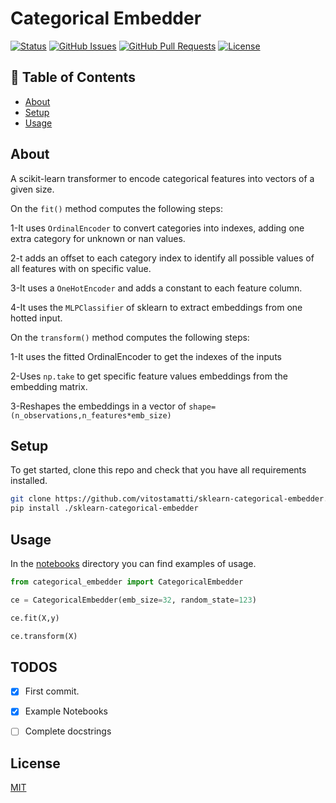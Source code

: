 # Categorical Embedder

[![Status](https://img.shields.io/badge/status-active-success.svg)]()
[![GitHub Issues](https://img.shields.io/github/issues/vitostamatti/sklearn-categorical-embedder.svg)](https://github.com/vitostamatti/sklearn-categorical-embedder/issues)
[![GitHub Pull Requests](https://img.shields.io/github/issues-pr/vitostamatti/sklearn-categorical-embedder.svg)](https://github.com/vitostamatti/sklearn-categorical-embedder/pulls)
[![License](https://img.shields.io/badge/license-MIT-blue.svg)](/LICENSE)



## 📝 Table of Contents

- [About](#about)
- [Setup](#setup)
- [Usage](#usage)


## About <a name = "about"></a>

A scikit-learn transformer to encode categorical features into vectors of a given size.


On the ``fit()`` method computes the following steps:

1-It uses ``OrdinalEncoder`` to convert categories into indexes, adding one
extra category for unknown or nan values.

2-t adds an offset to each category index to identify all possible
values of all features with on specific value.

3-It uses a ``OneHotEncoder`` and adds a constant to each feature column.

4-It uses the ``MLPClassifier`` of sklearn to extract embeddings from
one hotted input.

On the ``transform()`` method computes the following steps:

1-It uses the fitted OrdinalEncoder to get the indexes of the inputs

2-Uses ``np.take`` to get specific feature values embeddings from the embedding matrix.

3-Reshapes the embeddings in a vector of ``shape=(n_observations,n_features*emb_size)``

## Setup <a name = "setup"></a>

To get started, clone this repo and check that you have all requirements installed.

```bash
git clone https://github.com/vitostamatti/sklearn-categorical-embedder.git
pip install ./sklearn-categorical-embedder
``` 

## Usage <a name = "usage"></a>

In the [notebooks](/notebooks/) directory you can find examples of usage.

```python
from categorical_embedder import CategoricalEmbedder

ce = CategoricalEmbedder(emb_size=32, random_state=123)

ce.fit(X,y)

ce.transform(X)
```



## TODOS

- [X] First commit.
- [X] Example Notebooks
- [ ] Complete docstrings



## License

[MIT](LICENSE.txt)
